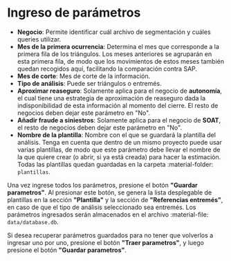 # Ingreso de parámetros

- **Negocio**: Permite identificar cuál archivo de segmentación y cuáles queries utilizar.
- **Mes de la primera ocurrencia**: Determina el mes que corresponde a la primera fila de los triángulos. Los meses anteriores se agruparán en esta primera fila, de modo que los movimientos de estos meses también quedan recogidos aquí, facilitando la comparación contra SAP.
- **Mes de corte**: Mes de corte de la información.
- **Tipo de análisis**: Puede ser triángulos o entremés.
- **Aproximar reaseguro**: Solamente aplica para el negocio de **autonomía**, el cual tiene una estrategia de aproximación de reaseguro dada la indisponibilidad de esta información al momento del cierre. El resto de negocios deben dejar este parámetro en "No".
- **Añadir fraude a siniestros**: Solamente aplica para el negocio de **SOAT**, el resto de negocios deben dejar este parámetro en "No".
- **Nombre de la plantilla**: Nombre con el que se guardará la plantilla del análisis. Tenga en cuenta que dentro de un mismo proyecto puede usar varias plantillas, de modo que este parámetro debe llevar el nombre de la que quiere crear (o abrir, si ya está creada) para hacer la estimación. Todas las plantillas quedan guardadas en la carpeta :material-folder: `plantillas`.

Una vez ingrese todos los parámetros, presione el botón **"Guardar parametros"**. Al presionar este botón, se genera la lista desplegable de plantillas en la sección **"Plantilla"** y la sección de **"Referencias entremés"**, en caso de que el tipo de análisis seleccionado sea entremés. Los parámetros ingresados serán almacenados en el archivo :material-file: `data/database.db`.

Si desea recuperar parámetros guardados para no tener que volverlos a ingresar uno por uno, presione el botón **"Traer parametros"**, y luego presione el botón **"Guardar parametros"**.

